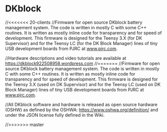 # DKblock
//<<<<<<< 20-clients
//Firmware for open source DKblock battery management system. The code is written in mostly C with some C++ routines. It is written as mostly inline code for transparency and for speed of development. This firmware is designed for the Teensy 3.X (for DK Supervisor) and for the Teensy LC (for the DK Block Manager) lines of tiny USB development boards from PJRC at www.pjrc.com.

//Hardware descriptions and video tutorials are available at https://dkblock922508958.wordpress.com
//=======
//Firmware for open source DKblock battery management system. The code is written in mostly C with some C++ routines. It is written as mostly inline code for transparency and for speed of development. This firmware is designed for the Teensy 3.X (used on DK Supervisor) and for the Teensy LC (used on DK Block Manager) lines of tiny USB development boards from PJRC at www.pjrc.com.

//All DKblock software and hardware is released as open source hardware (OSHW) as defined by the OSHWA: https://www.oshwa.org/definition/ and under the JSON license fully defined in the Wiki.

//>>>>>>> master
